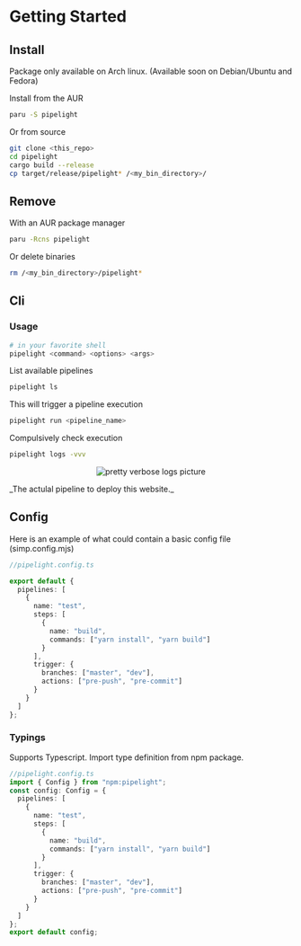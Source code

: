 # Getting Started

## Install

Package only available on Arch linux.
(Available soon on Debian/Ubuntu and Fedora)

Install from the AUR

```bash
paru -S pipelight
```

Or from source

```sh
git clone <this_repo>
cd pipelight
cargo build --release
cp target/release/pipelight* /<my_bin_directory>/
```

## Remove

With an AUR package manager

```bash
paru -Rcns pipelight
```

Or delete binaries

```sh
rm /<my_bin_directory>/pipelight*
```

## Cli

### Usage

```bash
# in your favorite shell
pipelight <command> <options> <args>
```

List available pipelines

```bash
pipelight ls
```

This will trigger a pipeline execution

```bash
pipelight run <pipeline_name>
```

Compulsively check execution

```bash
pipelight logs -vvv
```

<p align="center">
  <img class="terminal" src="https://doc.pipelight.areskul.com/images/log_level3.png" alt="pretty verbose logs picture">
</p>
_The actulal pipeline to deploy this website._

## Config

Here is an example of what could contain a basic config file (simp.config.mjs)

```ts
//pipelight.config.ts

export default {
  pipelines: [
    {
      name: "test",
      steps: [
        {
          name: "build",
          commands: ["yarn install", "yarn build"]
        }
      ],
      trigger: {
        branches: ["master", "dev"],
        actions: ["pre-push", "pre-commit"]
      }
    }
  ]
};
```

### Typings

Supports Typescript.
Import type definition from npm package.

```ts
//pipelight.config.ts
import { Config } from "npm:pipelight";
const config: Config = {
  pipelines: [
    {
      name: "test",
      steps: [
        {
          name: "build",
          commands: ["yarn install", "yarn build"]
        }
      ],
      trigger: {
        branches: ["master", "dev"],
        actions: ["pre-push", "pre-commit"]
      }
    }
  ]
};
export default config;
```
